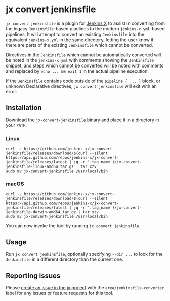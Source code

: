 # jx convert jenkinsfile

`jx convert jenkinsfile` is a plugin for [Jenkins X](https://jenkins-x.io) to assist in converting from the legacy
`Jenkinsfile`-based pipelines to the modern `jenkins-x.yml`-based pipelines. It will attempt to convert an existing
`Jenkinsfile` into the equivalent `jenkins-x.yml` in the same directory, letting the user know if there are parts
 of the existing `Jenkinsfile` which cannot be converted.

Directives in the `Jenkinsfile` which cannot be automatically converted will be noted in the  `jenkins-x.yml` with
comments showing the `Jenkinsfile` snippet, and steps which cannot be converted will be noted with comments and
replaced by `echo ... && exit 1` in the actual pipeline execution.

If the `Jenkinsfile` contains code outside of the `pipeline { ... }` block, or unknown Declarative directives, 
`jx convert jenkinsfile` will exit with an error.

## Installation

Download the `jx-convert-jenkinsfile` binary and place it in a directory in your `PATH`:

### Linux

```shell
curl -L https://github.com/jenkins-x/jx-convert-jenkinsfile/releases/download/$(curl --silent https://api.github.com/repos/jenkins-x/jx-convert-jenkinsfile/releases/latest | jq -r '.tag_name')/jx-convert-jenkinsfile-linux-amd64.tar.gz | tar xzv 
sudo mv jx-convert-jenkinsfile /usr/local/bin
```

### macOS

```shell
curl -L https://github.com/jenkins-x/jx-convert-jenkinsfile/releases/download/$(curl --silent https://api.github.com/repos/jenkins-x/jx-convert-jenkinsfile/releases/latest | jq -r '.tag_name')/jx-convert-jenkinsfile-darwin-amd64.tar.gz | tar xzv 
sudo mv jx-convert-jenkinsfile /usr/local/bin
```

You can now invoke the tool by running `jx convert jenkinsfile`.

## Usage

Run `jx convert jenkinsfile`, optionally specifying `--dir ...` to look for the `Jenkinsfile` in a different
directory than the current one. 

## Reporting issues

Please [create an issue in the jx project](https://github.com/jenkins-x/jx/issues/new) with the `area/jenkinsfile-converter` label for any issues or
feature requests for this tool.
